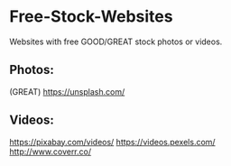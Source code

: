 # Free-Stock-Websites
Websites with free GOOD/GREAT stock photos or videos.


## Photos:
(GREAT) https://unsplash.com/


## Videos:
https://pixabay.com/videos/
https://videos.pexels.com/
http://www.coverr.co/
